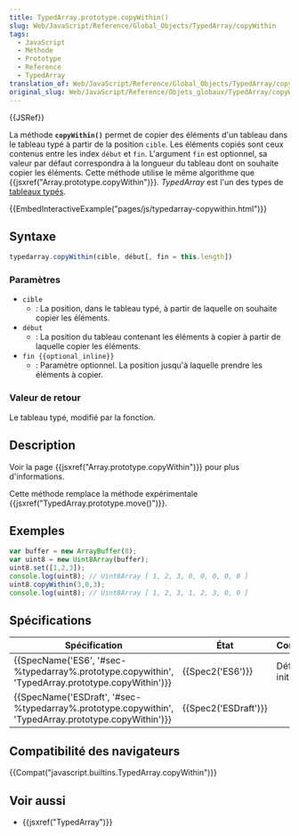 ```yaml
---
title: TypedArray.prototype.copyWithin()
slug: Web/JavaScript/Reference/Global_Objects/TypedArray/copyWithin
tags:
  - JavaScript
  - Méthode
  - Prototype
  - Reference
  - TypedArray
translation_of: Web/JavaScript/Reference/Global_Objects/TypedArray/copyWithin
original_slug: Web/JavaScript/Reference/Objets_globaux/TypedArray/copyWithin
---
```


{{JSRef}}

La méthode **`copyWithin()`** permet de copier des éléments d'un tableau dans le tableau typé à partir de la position `cible`. Les éléments copiés sont ceux contenus entre les index `début` et `fin`. L'argument `fin` est optionnel, sa valeur par défaut correspondra à la longueur du tableau dont on souhaite copier les éléments. Cette méthode utilise le même algorithme que {{jsxref("Array.prototype.copyWithin")}}_._ _TypedArray_ est l'un des types de [tableaux typés](/fr/docs/Web/JavaScript/Reference/Objets_globaux/TypedArray#Les_objets_TypedArray).

{{EmbedInteractiveExample("pages/js/typedarray-copywithin.html")}}

## Syntaxe

```js
typedarray.copyWithin(cible, début[, fin = this.length])
```

### Paramètres

- `cible`
  - : La position, dans le tableau typé, à partir de laquelle on souhaite copier les éléments.
- `début`
  - : La position du tableau contenant les éléments à copier à partir de laquelle copier les éléments.
- `fin {{optional_inline}}`
  - : Paramètre optionnel. La position jusqu'à laquelle prendre les éléments à copier.

### Valeur de retour

Le tableau typé, modifié par la fonction.

## Description

Voir la page {{jsxref("Array.prototype.copyWithin")}} pour plus d'informations.

Cette méthode remplace la méthode expérimentale {{jsxref("TypedArray.prototype.move()")}}.

## Exemples

```js
var buffer = new ArrayBuffer(8);
var uint8 = new Uint8Array(buffer);
uint8.set([1,2,3]);
console.log(uint8); // Uint8Array [ 1, 2, 3, 0, 0, 0, 0, 0 ]
uint8.copyWithin(3,0,3);
console.log(uint8); // Uint8Array [ 1, 2, 3, 1, 2, 3, 0, 0 ]
```

## Spécifications

| Spécification                                                                                                                        | État                         | Commentaires         |
| ------------------------------------------------------------------------------------------------------------------------------------ | ---------------------------- | -------------------- |
| {{SpecName('ES6', '#sec-%typedarray%.prototype.copywithin', 'TypedArray.prototype.copyWithin')}}     | {{Spec2('ES6')}}         | Définition initiale. |
| {{SpecName('ESDraft', '#sec-%typedarray%.prototype.copywithin', 'TypedArray.prototype.copyWithin')}} | {{Spec2('ESDraft')}} |                      |

## Compatibilité des navigateurs

{{Compat("javascript.builtins.TypedArray.copyWithin")}}

## Voir aussi

- {{jsxref("TypedArray")}}
